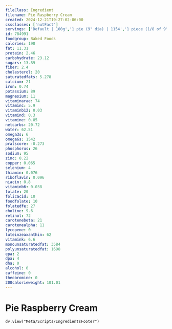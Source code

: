 ```yaml
---
fileClass: Ingredient
filename: Pie Raspberry Cream
created: 2024-12-21T19:27:02-06:00
cssclasses: ['nutFact']
servings: ['Default | 100g','1 pie (9" dia) | 1154','1 piece (1/8 of 9" dia) | 144','1 surface inch | 18']
id: 784991
foodgroup: Baked Foods
calories: 198
fat: 11.31
protein: 2.46
carbohydrate: 23.12
sugars: 13.89
fiber: 2.4
cholesterol: 20
saturatedfats: 5.278
calcium: 21
iron: 0.74
potassium: 89
magnesium: 11
vitaminarae: 74
vitaminc: 5.9
vitaminb12: 0.03
vitamind: 0.3
vitamine: 0.85
netcarbs: 20.72
water: 62.51
omega3s: 6
omega6s: 1542
pralscore: -0.273
phosphorus: 26
sodium: 95
zinc: 0.22
copper: 0.065
selenium: 4
thiamin: 0.076
riboflavin: 0.096
niacin: 0.8
vitaminb6: 0.038
folate: 20
folicacid: 10
foodfolate: 10
folatedfe: 27
choline: 9.6
retinol: 72
carotenebeta: 21
carotenealpha: 11
lycopene: 0
luteinzeaxanthin: 62
vitamink: 6.6
monounsaturatedfat: 3584
polyunsaturatedfat: 1698
epa: 2
dpa: 4
dha: 0
alcohol: 0
caffeine: 0
theobromine: 0
200calorieweight: 101.01
---
```


# Pie Raspberry Cream

```dataviewjs
dv.view("Meta/Scripts/IngredientsFooter")
```
